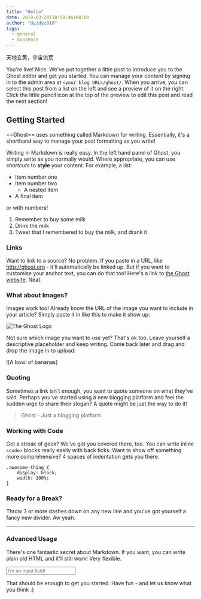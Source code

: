 ```yaml
---
title: "Hello"
date: 2019-03-28T10:58:46+08:00
author: "dyzdyz010"
tags:
  - general
  - nonsense
---
```


天地玄黄，宇宙洪荒

You're live! Nice. We've put together a little post to introduce you to the Ghost editor and get you started. You can manage your content by signing in to the admin area at `<your blog URL>/ghost/`. When you arrive, you can select this post from a list on the left and see a preview of it on the right. Click the little pencil icon at the top of the preview to edit this post and read the next section!

## Getting Started

==Ghost== uses something called Markdown for writing. Essentially, it's a shorthand way to manage your post formatting as you write!

Writing in Markdown is really easy. In the left hand panel of Ghost, you simply write as you normally would. Where appropriate, you can use *shortcuts* to **style** your content. For example, a list:

* Item number one
* Item number two
    * A nested item
* A final item

or with numbers!

1. Remember to buy some milk
2. Drink the milk
3. Tweet that I remembered to buy the milk, and drank it

### Links

Want to link to a source? No problem. If you paste in a URL, like http://ghost.org - it'll automatically be linked up. But if you want to customise your anchor text, you can do that too! Here's a link to [the Ghost website](http://ghost.org). Neat.

### What about Images?

Images work too! Already know the URL of the image you want to include in your article? Simply paste it in like this to make it show up:

![The Ghost Logo](https://ghost.org/images/ghost.png)

Not sure which image you want to use yet? That's ok too. Leave yourself a descriptive placeholder and keep writing. Come back later and drag and drop the image in to upload:

![A bowl of bananas]


### Quoting

Sometimes a link isn't enough, you want to quote someone on what they've said. Perhaps you've started using a new blogging platform and feel the sudden urge to share their slogan? A quote might be just the way to do it!

> Ghost - Just a blogging platform

### Working with Code

Got a streak of geek? We've got you covered there, too. You can write inline `<code>` blocks really easily with back ticks. Want to show off something more comprehensive? 4 spaces of indentation gets you there.

    .awesome-thing {
        display: block;
        width: 100%;
    }

### Ready for a Break? 

Throw 3 or more dashes down on any new line and you've got yourself a fancy new divider. Aw yeah.

---

### Advanced Usage

There's one fantastic secret about Markdown. If you want, you can write plain old HTML and it'll still work! Very flexible.

<input type="text" placeholder="I'm an input field!" />

That should be enough to get you started. Have fun - and let us know what you think :)